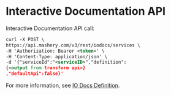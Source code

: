 ﻿---
sidebar_position: 6
---

# Interactive Documentation API

<head>
  <meta name="guidename" content="API Management"/>
  <meta name="context" content="GUID-a02a3aa1-6cd7-4d4e-b07b-3a0c0d50fec6"/>
</head>

Interactive Documentation API call: 

```xml
curl -X POST \
https://api.mashery.com/v3/rest/iodocs/services \
-H 'Authorization: Bearer <token>' \
-H 'Content-Type: application/json' \
-d '{"serviceId":"<serviceID>","definition":
{<output from transform api>}
,"defaultApi":false}'
```

For more information, see [IO Docs Definition](https://developer.mashery.com/docs/read/IO_Docs). 
